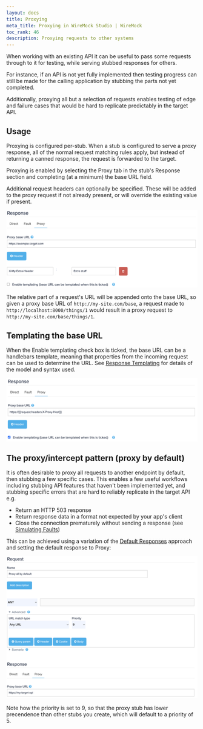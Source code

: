 ```yaml
---
layout: docs
title: Proxying
meta_title: Proxying in WireMock Studio | WireMock
toc_rank: 46
description: Proxying requests to other systems
---
```


When working with an existing API it can be useful to pass some requests through to it for testing, while
serving stubbed responses for others.
 
For instance, if an API is not yet fully implemented then testing progress can still be made
for the calling application by stubbing the parts not yet completed.

Additionally, proxying all but a selection of requests enables testing of edge and failure cases that would be hard to
replicate predictably in the target API.

## Usage

Proxying is configured per-stub. When a stub is configured to serve a proxy response, all of the normal request matching rules
apply, but instead of returning a canned response, the request is forwarded to the target.

Proxying is enabled by selecting the Proxy tab in the stub's Response section and completing (at a minimum) the base URL field.

Additional request headers can optionally be specified. These will be added to the proxy request if not already present,
or will override the existing value if present.

<img src="/images/screenshots/plain-proxy-response.png" title="Proxy response"/>
 
The relative part of a request's URL will be appended onto the base URL, so given a proxy base URL of `http://my-site.com/base`, a
 request made to `http://localhost:8000/things/1` would result in a proxy request to `http://my-site.com/base/things/1`.


## Templating the base URL

When the Enable templating check box is ticked, the base URL can be a handlebars template, meaning that properties from the
incoming request can be used to determine the URL. See [Response Templating](/studio/docs/response-templating/) for details of the
model and syntax used.

<img src="/images/screenshots/templated-proxy-response.png" title="Proxy response with templating"/>


## The proxy/intercept pattern (proxy by default)

It is often desirable to proxy all requests to another endpoint by default, then stubbing a few specific cases.
This enables a few useful workflows including stubbing API features that haven't been implemented yet, and stubbing specific
errors that are hard to reliably replicate in the target API e.g.

* Return an HTTP 503 response
* Return response data in a format not expected by your app's client
* Close the connection prematurely without sending a response (see [Simulating Faults](/studio/docs/simulating-faults/))

This can be achieved using a variation of the [Default Responses](/studio/docs/default-responses/) approach and setting the default response to Proxy:


<img src="/images/screenshots/proxy-all-by-default-stub.png" title="Proxy all by default stub"/>


Note how the priority is set to 9, so that the proxy stub has lower precendence than other stubs you create, which will default to a priority of 5.